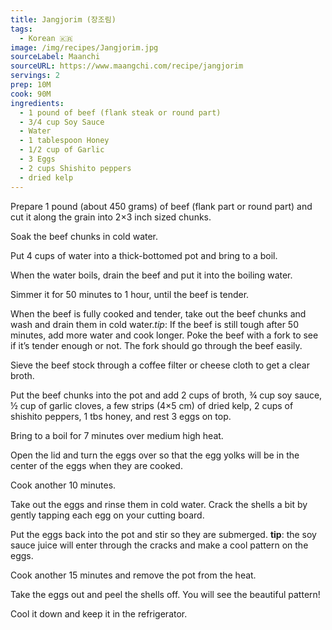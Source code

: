 ```yaml
---
title: Jangjorim (장조림)
tags:
  - Korean 🇰🇷
image: /img/recipes/Jangjorim.jpg
sourceLabel: Maanchi
sourceURL: https://www.maangchi.com/recipe/jangjorim
servings: 2
prep: 10M
cook: 90M
ingredients:
  - 1 pound of beef (flank steak or round part)
  - 3/4 cup Soy Sauce
  - Water
  - 1 tablespoon Honey
  - 1/2 cup of Garlic
  - 3 Eggs
  - 2 cups Shishito peppers
  - dried kelp
---
```


Prepare 1 pound (about 450 grams) of beef (flank part or round part) and cut it along the grain into 2×3 inch sized chunks.

Soak the beef chunks in cold water.

Put 4 cups of water into a thick-bottomed pot and bring to a boil.

When the water boils, drain the beef and put it into the boiling water.

Simmer it for 50 minutes to 1 hour, until the beef is tender.

When the beef is fully cooked and tender, take out the beef chunks and wash and drain them in cold water.*tip*: If the beef is still tough after 50 minutes, add more water and cook longer. Poke the beef with a fork to see if it’s tender enough or not. The fork should go through the beef easily.

Sieve the beef stock through a coffee filter or cheese cloth to get a clear broth.

Put the beef chunks into the pot and add 2 cups of broth, ¾ cup soy sauce, ½ cup of garlic cloves, a few strips (4×5 cm) of dried kelp, 2 cups of shishito peppers, 1 tbs honey, and rest 3 eggs on top.

Bring to a boil for 7 minutes over medium high heat.

Open the lid and turn the eggs over so that the egg yolks will be in the center of the eggs when they are cooked.

Cook another 10 minutes.

Take out the eggs and rinse them in cold water. Crack the shells a bit by gently tapping each egg on your cutting board.

Put the eggs back into the pot and stir so they are submerged. **tip**: the soy sauce juice will enter through the cracks and make a cool pattern on the eggs.

Cook another 15 minutes and remove the pot from the heat.

Take the eggs out and peel the shells off. You will see the beautiful pattern!

Cool it down and keep it in the refrigerator.